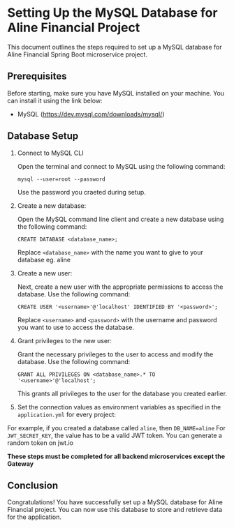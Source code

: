 # Setting Up the MySQL Database for Aline Financial Project

This document outlines the steps required to set up a MySQL database for Aline Financial Spring Boot microservice project.

## Prerequisites

Before starting, make sure you have MySQL installed on your machine. You can install it using the link below:

- MySQL (https://dev.mysql.com/downloads/mysql/)

## Database Setup

1. Connect to MySQL CLI

   Open the terminal and connect to MySQL using the following command:

   ```
   mysql --user=root --password
   ```

   Use the password you craeted during setup.

2. Create a new database:

   Open the MySQL command line client and create a new database using the following command:

   ```
   CREATE DATABASE <database_name>;
   ```

   Replace `<database_name>` with the name you want to give to your database eg. aline

3. Create a new user:

   Next, create a new user with the appropriate permissions to access the database. Use the following command:

   ```
   CREATE USER '<username>'@'localhost' IDENTIFIED BY '<password>';
   ```

   Replace `<username>` and `<password>` with the username and password you want to use to access the database.

4. Grant privileges to the new user:

   Grant the necessary privileges to the user to access and modify the database. Use the following command:

   ```
   GRANT ALL PRIVILEGES ON <database_name>.* TO '<username>'@'localhost';
   ```

   This grants all privileges to the user for the database you created earlier.

5. Set the connection values as environment variables as specified in the `application.yml` for every project:

For example, if you created a database called `aline`, then `DB_NAME=aline`
For `JWT_SECRET_KEY`, the value has to be a valid JWT token. You can generate a random token on jwt.io

**These steps must be completed for all backend microservices except the Gateway**

## Conclusion

Congratulations! You have successfully set up a MySQL database for Aline Financial project. You can now use this database to store and retrieve data for the application.
